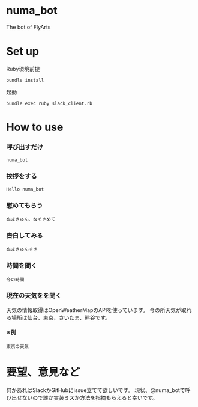 # numa_bot
The bot of FlyArts
# Set up
Ruby環境前提
```
bundle install
```
起動
```
bundle exec ruby slack_client.rb
```
# How to use
### 呼び出すだけ
```numa_bot```
### 挨拶をする
```Hello numa_bot```
### 慰めてもらう
```ぬまきゅん、なぐさめて```
### 告白してみる
```ぬまきゅんすき```
### 時間を聞く
```今の時間```
### 現在の天気をを聞く
天気の情報取得はOpenWeatherMapのAPIを使っています。
今の所天気が取れる場所は仙台、東京、さいたま、熊谷です。
#### ※例
```東京の天気```
# 要望、意見など
何かあればSlackかGitHubにissue立てて欲しいです。
現状、@numa_botで呼び出せないので誰か実装ミスか方法を指摘もらえると幸いです。

